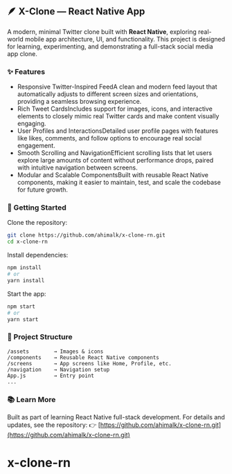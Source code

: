 ## 🪶 X-Clone — React Native App

A modern, minimal Twitter clone built with **React Native**, exploring real-world mobile app architecture, UI, and functionality.
This project is designed for learning, experimenting, and demonstrating a full-stack social media app clone.

### ✨ Features

* Responsive Twitter-Inspired FeedA clean and modern feed layout that automatically adjusts to different screen sizes and orientations, providing a seamless browsing experience.
* Rich Tweet CardsIncludes support for images, icons, and interactive elements to closely mimic real Twitter cards and make content visually engaging.
* User Profiles and InteractionsDetailed user profile pages with features like likes, comments, and follow options to encourage real social engagement.
* Smooth Scrolling and NavigationEfficient scrolling lists that let users explore large amounts of content without performance drops, paired with intuitive navigation between screens.
* Modular and Scalable ComponentsBuilt with reusable React Native components, making it easier to maintain, test, and scale the codebase for future growth.

### 🚀 Getting Started

Clone the repository:

```bash
git clone https://github.com/ahimalk/x-clone-rn.git
cd x-clone-rn
```

Install dependencies:

```bash
npm install
# or
yarn install
```

Start the app:

```bash
npm start
# or
yarn start
```

### 📂 Project Structure

```
/assets        → Images & icons
/components    → Reusable React Native components
/screens       → App screens like Home, Profile, etc.
/navigation    → Navigation setup
App.js         → Entry point
...
```

### 📚 Learn More

Built as part of learning React Native full-stack development.
For details and updates, see the repository:
👉 [https://github.com/ahimalk/x-clone-rn.git](https://github.com/ahimalk/x-clone-rn.git)
# x-clone-rn
